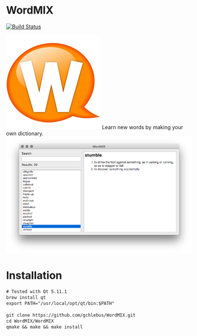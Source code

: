 # WordMIX
[![Build Status](https://travis-ci.com/gchlebus/WordMIX.svg?branch=master)](https://travis-ci.com/gchlebus/WordMIX)

![Logo](Logo.png)
Learn new words by making your own dictionary.
![MainWindow](MainWindow.png)

# Installation

```
# Tested with Qt 5.11.1
brew install qt
export PATH="/usr/local/opt/qt/bin:$PATH"

git clone https://github.com/gchlebus/WordMIX.git
cd WordMIX/WordMIX
qmake && make && make install
```

